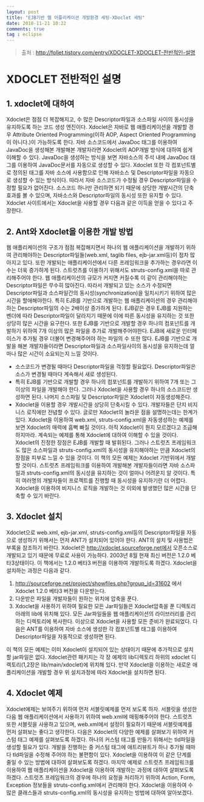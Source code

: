 ```yaml
---
layout: post
title: "EJB기반 웹 어플리케이션 개발환경 세팅-XDoclet 세팅"
date: 2018-11-21 10:22
comments: true
tag : eclipse
---
```

> 출처 : http://follet.tistory.com/entry/XDOCLET-XDOCLET-전반적인-설명

# XDOCLET 전반적인 설명

## 1. xdoclet에 대하여
Xdoclet은 점점 더 복잡해지고, 수 많은 Descriptor파일과 소스파일 사이의 동시성을 유지하도록 하는 코드 생성 엔진이다. Xdoclet은 자바로 웹 애플리케이션을 개발할 경우 Attribute Oriented Programming(이하 AOP, Aspect Oriented Programming이 아니다.)이 가능하도록 한다. 자바 소스코드에서 JavaDoc 태그를 이용하여 JavaDoc을 생성해본 개발해본 개발자라면 Xdoclet의 AOP개발 방식에 대하여 쉽게 이해할 수 있다. JavaDoc을 생성하는 방식을 보면 자바소스의 주석 내에 JavaDoc 태그를 이용하여 JavaDoc문서를 자동으로 생성할 수 있다. Xdoclet 또한 각 컴포넌트별로 정의된 태그를 자바 소스에 사용함으로 인해 자바소스 및 Descriptor파일을 자동으로 생성할 수 있는 방식이다. 따라서 자바 소스코드가 수정될 경우 Descriptor파일을 수정할 필요가 없어진다. 소스코드 하나만 관리하면 되기 때문에 상당한 개발시간의 단축효과를 볼 수 있으며, 자바소스와 Descriptor파일의 동시성 또한 유지할 수 있다.
Xdoclet 사이트에서는 Xdoclet을 사용할 경우 다음과 같은 이득을 얻을 수 있다고 주장한다.

## 2. Ant와 Xdoclet을 이용한 개발 방법
웹 애플리케이션의 구조가 점점 복잡해지면서 하나의 웹 애플리케이션을 개발하기 위하여 관리해야하는 Descriptor파일들(web.xml, taglib files, ejb-jar.xml등)이 점차 많아지고 있다. 또한 개발되는 애플리케이션에서 다른 프레임워크을 추가하는 경우라면 이 수는 더욱 증가하게 된다. 스트럿츠를 이용하기 위해서도 struts-config.xml을 따로 관리해주어야 한다.
웹 애플리케이션의 규모가 커지면 커질수록 이 같이 관리해야하는 Descriptor파일은 무수히 많아진다. 따라서 개발되고 있는 소스가 수정되면 Descriptor파일과 소스파일간의 동시성(synchronization)을 일치시키기 위하여 많은 시간을 할애해야한다.
특히 EJB를 기반으로 개발하는 웹 애플리케이션의 경우 관리해야하는 Descriptor파일의 수는 2배이상 증가하게 된다. EJB같은 경우 EJB를 지원하는 벤더에 따라 Descriptor파일이 달라지기 때문에 이에 따른 동시성을 유지하는 것 또한 상당히 많은 시간을 요구한다. 또한 EJB를 기반으로 개발할 경우 하나의 컴포넌트를 개발하기 위하여 7개 이상의 많은 파일을 추가로 개발해주어야한다. EJB에 새로운 인터페이스가 추가될 경우 더불어 변경해주어야 하는 파일의 수 또한 많다. EJB를 기반으로 개발을 해본 개발자들이라면 Descriptor파일과 소스파일사이의 동시성을 유지하는데 얼마나 많은 시간이 소요되는지 느낄 것이다.

- 소스코드가 변경될 때마다 Descriptor파일을 걱정할 필요없다. Descriptor파일은 소스가 변경될 때마다 계속해서 새로 생성된다.
- 특히 EJB를 기반으로 개발할 경우 하나의 컴포넌트를 개발하기 위하여 7개 또는 그 이상의 파일을 개발해야 한다. 그러나 Xdoclet을 사용할 경우 하나의 소스코드만 생성하면 된다. 나머지 소스파일 및 Descriptor파일은 Xdoclet이 자동생성해준다.
- Xdoclet을 이용할 경우 개발시간을 상당히 단축시킬 수 있다. 개발자들은 단지 비지니스 로직에만 전념할 수 있다.
글로만 Xdoclet의 놀라운 점을 설명하는데는 한계가 있다. Xdoclet을 이용하여 web.xml, struts-config.xml을 자동생성하는 예제를 보면 Xdoclet의 매력에 흠뻑 빠질 것이다. 아직 Xdoclet이 뭔지 모르겠다고 조급해하지마라. 계속되는 예제를 통해 Xdoclet에 대하여 이해할 수 있을 것이다.
Xdoclet의 진정한 장점은 EJB를 개발할 때 발휘된다. 그러나 스트럿츠 프레임워크도 많은 소스파일과 struts-config.xml의 동시성을 유지해야하는 만큼 Xdoclet의 장점을 피부로 느낄 수 있을 것이다. 이 책의 모든 예제는 Xdoclet 기반위에서 개발할 것이다. 스트럿츠 프레임워크를 이용하여 개발해본 개발자들이라면 자바 소스파일과 struts-config.xml의 동시성을 유지하는 것이 얼마나 어려운지 알 것이다. 특히 여러명의 개발자들이 프로젝트를 진행할 때 동시성을 유지하기란 더 어렵다. Xdoclet을 이용하여 비지니스 로직을 개발하는 것 이외에 발생했던 많은 시간을 단축할 수 있기 바란다.

## 3. Xdoclet 설치
Xdoclet으로 web.xml, ejb-jar.xml, struts-config.xml등의 Descriptor파일을 자동으로 생성하기 위해서는 먼저 ANT가 설치되어 있어야 한다. ANT의 설치 및 사용법은 부록을 참조하기 바란다.
Xdoclet은 http://xdoclet.sourceforge.net에서 오픈소스로 개발되고 있기 때문에 무료로 사용이 가능하다. 2003년 8월 현재 최신 버전은 1.2.0 베타3상태이다. 이 책에서는 1.2.0 베타3 버전을 이용하여 개발하도록 하겠다. Xdoclet을 설치하는 과정은 다음과 같다.

1. http://sourceforge.net/project/showfiles.php?group_id=31602 에서 Xdoclet 1.2.0 베타3 버전을 다운받는다.
2. 다운받은 파일을 개발자들이 원하는 위치에 압축을 푼다.
3. Xdoclet을 사용하기 위하여 필요한 모든 Jar파일들은 Xdoclet압축을 푼 디렉토리 아래의 lib에 위치해 있다. 모든 Jar파일들을 웹 애플리케이션의 라이브러리를 관리하는 디렉토리에 복사한다.
이상으로 Xdoclet을 사용할 모든 준비가 완료되었다. 다음은 ANT를 이용하여 자바 소스에 생성한 각 컴포넌트별 태그를 이용하여 Descriptor파일을 자동적으로 생성하면 된다. 

이 책의 모든 예제는 이미 Xdoclet이 설치되어 있는 상태이기 때문에 추가적으로 설치할 jar파일은 없다. Xdoclet관련 패키지는 각 장 예제의 lib디렉토리 하위의 xdoclet 디렉토리(1,2장은 lib/main/xdoclet)에 위치해 있다. 만약 Xdoclet을 이용하는 새로운 애플리케이션을 개발할 경우 위 설치과정에 따라 Xdoclet을 설치하면 된다.

## 4. Xdoclet 예제
Xdoclet예제는 보여주기 위하여 먼저 서블릿예제를 먼저 보도록 하자. 서블릿을 생성한 다음 웹 애플리케이션에서 사용하기 위하여 web.xml에 매핑해주어야 한다. 스트럿츠 또한 서블릿을 사용하고 있으며, web.xml에서 설정이 필요하기 때문에 서블릿예제를 먼저 살펴보는 좋다고 생각한다. 다음은 Xdoclet의 다양한 예제를 살펴보기 위하여 커스텀 태그 예제를 살펴보도록 하겠다. 하나의 커스텀 태그를 만들기 위해서는 tld파일을 생성할 필요가 있다. 개발을 진행하는 중 커스텀 태그에 애트리뷰트가 하나 추가될 때마다 tld파일을 수정해 주어야 하는 불편함이 있다. Xdoclet을 이용하여 이 같은 단계를 줄일 수 있는 방법에 대하여 살펴보도록 하겠다.
마지막 예제로 스트럿츠 프레임워크를 이용하여 웹 애플리케이션을 Xdoclet을 이용하여 개발하는 과정에 대하여 살펴보도록 하겠다. 스트럿츠 프레임워크의 경우에 하나의 요청을 처리하기 위하여 Action, Form, Exception 정보들을 struts-config.xml에서 관리해야 한다. Xdoclet을 이용하여 수많은 클래스들과 struts-config.xml의 동시성을 유지하는 방법에 대하여 알아보겠다.
